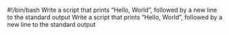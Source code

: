 #!/bin/bash
Write a script that prints “Hello, World”, followed by a new line to the standard output
Write a script that prints “Hello, World”, followed by a new line to the standard output
